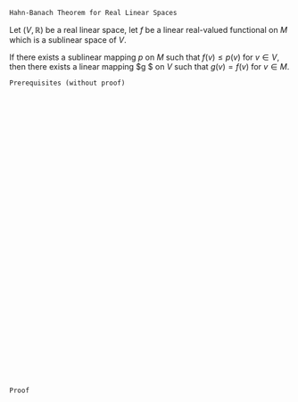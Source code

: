 ```
Hahn-Banach Theorem for Real Linear Spaces
```

Let $(V, \mathbb{R})$ be a real linear space,
let $f$ be a linear real-valued functional on $M$ which is a sublinear space of $V$.

If there exists a sublinear mapping $p$ on $M$ such that $f(v)\leq p(v)$ for $v\in V$, then there exists a linear mapping $g
$ on $V$ such that $g(v)=f(v)$ for $v\in M$.
```
Prerequisites (without proof)
```



<br>
<br>
<br>
<br>
<br>
<br>
<br>
<br>
<br>
<br>
<br>
<br>
<br>
<br>
<br>
<br>
<br>
<br>
<br>
<br>
<br>
<br>
<br>
<br>
<br>
<br>
<br>
<br>
<br>
<br>


```
Proof
```

